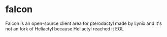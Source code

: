 # falcon
Falcon is an open-source client area for pterodactyl made by Lynix and it's not an fork of Heliactyl because Heliactyl reached it EOL
